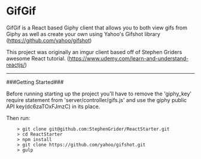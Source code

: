 GifGif
====
GifGif is a React based Giphy client that allows you to both view gifs from Giphy as well as create your own using Yahoo's Gifshot library 
(https://github.com/yahoo/gifshot) 

This project was originally an imgur client based off of Stephen Griders awesome React tutorial.
(https://www.udemy.com/learn-and-understand-reactjs/)

---

###Getting Started###

Before running starting up the project you'll have to remove the 'giphy_key' require statement from 'server/controller/gifs.js' and use the giphy public API key(dc6zaTOxFJmzC) in its place.

Then run:

```
	> git clone git@github.com:StephenGrider/ReactStarter.git
	> cd ReactStarter
	> npm install
	> git clone https://github.com/yahoo/gifshot.git
	> gulp
```

